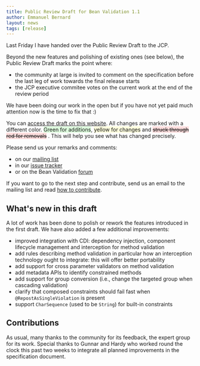 ```yaml
---
title: Public Review Draft for Bean Validation 1.1
author: Emmanuel Bernard
layout: news
tags: [release]
---
```

Last Friday I have handed over the Public Review Draft to the JCP.

Beyond the new features and polishing of existing ones (see below),
the Public Review Draft marks the point where:

- the community at large is invited to comment on the specification before the last
  leg of work towards the final release starts
- the JCP executive commitee votes on the current work at the end of the review
  period

We have been doing our work in the open but if you have not yet paid much attention
now is the time to fix that :)

You can [access the draft on this website][draft].
All changes are marked with a different
color. <span style="background-color:#DDFFDD;">Green for additions</span>, 
<span style="background-color:#FFFFDD;">yellow for changes</span> and 
<span style="text-decoration: line-through;background-color: #FFDDDD;">struck through red for removals</span>
. This will help you see what has changed precisely.

Please send us your remarks and comments:

- on our [mailing list][mailing list]
- in our [issue tracker][issues]
- or on the Bean Validation [forum][forum]

If you want to go to the next step and contribute, send us an email to
the mailing list and read [how to contribute][contribute].

## What's new in this draft

A lot of work has been done to polish or rework the features introduced
in the first draft. We have also added a few additional improvements:

- improved integration with CDI: dependency injection, component
  lifecycle management and interception for method validation
- add rules describing method validation in particular how an interception
  technology ought to integrate: this will offer better portability
- add support for cross parameter validators on method validation
- add metadata APIs to identify constrained methods
- add support for group conversion (i.e., change the targeted group when
  cascading validation)
- clarify that composed constraints should fail fast when `@RepostAsSingleViolation`
  is present
- support `CharSequence` (used to be `String`) for built-in constraints

## Contributions

As usual, many thanks to the community for its feedback, the expert group for its
work. Special thanks to Gunnar and Hardy who worked round the clock this past two
weeks to integrate all planned improvements in the specification document.

[contribute]: /contribute/
[draft]: /1.1/spec/1.1.0.beta1/?utm_source=blog&utm_medium=web&utm_content=spec&utm_campaign=1_1_pr1
[issues]: /issues
[forum]: https://forum.hibernate.org/viewforum.php?f=26
[mailing list]: https://lists.jboss.org/mailman/listinfo/beanvalidation-dev
